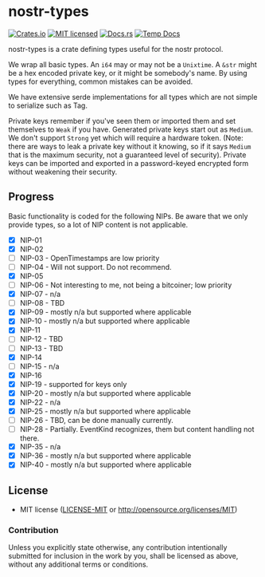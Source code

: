 # nostr-types

[![Crates.io][crates-badge]][crates-url]
[![MIT licensed][mit-badge]][mit-url]
[![Docs.rs][doc-badge]][doc-url]
[![Temp Docs][doc2-badge]][doc2-url]

[crates-badge]: https://img.shields.io/crates/v/nostr-types.svg
[crates-url]: https://crates.io/crates/nostr-types
[doc-badge]: https://img.shields.io/badge/docs.rs-green.svg
[doc-url]: https://docs.rs/nostr-types
[doc2-badge]: https://img.shields.io/badge/tempdocs-green.svg
[doc2-url]: https://mikedilger.com/docs/nostr-types/nostr_types/
[mit-badge]: https://img.shields.io/badge/license-MIT-blue.svg
[mit-url]: https://github.com/mikedilger/nostr-types/blob/master/LICENSE-MIT

nostr-types is a crate defining types useful for the nostr protocol.

We wrap all basic types. An `i64` may or may not be a `Unixtime`. A `&str` might
be a hex encoded private key, or it might be somebody's name. By using types for
everything, common mistakes can be avoided.

We have extensive serde implementations for all types which are not simple to serialize
such as Tag.

Private keys remember if you've seen them or imported them and set themselves to `Weak` if
you have. Generated private keys start out as `Medium`.  We don't support `Strong` yet
which will require a hardware token. (Note: there are ways to leak a private key without
it knowing, so if it says `Medium` that is the maximum security, not a guaranteed level
of security). Private keys can be imported and exported in a password-keyed encrypted form
without weakening their security.

## Progress

Basic functionality is coded for the following NIPs. Be aware that we only provide types,
so a lot of NIP content is not applicable.


- [x] NIP-01
- [x] NIP-02
- [ ] NIP-03 - OpenTimestamps are low priority
- [ ] NIP-04 - Will not support. Do not recommend.
- [x] NIP-05
- [ ] NIP-06 - Not interesting to me, not being a bitcoiner; low priority
- [x] NIP-07 - n/a
- [ ] NIP-08 - TBD
- [x] NIP-09 - mostly n/a but supported where applicable
- [x] NIP-10 - mostly n/a but supported where applicable
- [x] NIP-11
- [ ] NIP-12 - TBD
- [ ] NIP-13 - TBD
- [x] NIP-14
- [ ] NIP-15 - n/a
- [x] NIP-16
- [x] NIP-19 - supported for keys only
- [x] NIP-20 - mostly n/a but supported where applicable
- [x] NIP-22 - n/a
- [x] NIP-25 - mostly n/a but supported where applicable
- [ ] NIP-26 - TBD, can be done manually currently.
- [ ] NIP-28 - Partially. EventKind recognizes, them but content handling not there.
- [x] NIP-35 - n/a
- [x] NIP-36 - mostly n/a but supported where applicable
- [x] NIP-40 - mostly n/a but supported where applicable

## License

 * MIT license ([LICENSE-MIT](LICENSE-MIT) or http://opensource.org/licenses/MIT)

### Contribution

Unless you explicitly state otherwise, any contribution intentionally submitted
for inclusion in the work by you, shall be licensed as above, without any additional
terms or conditions.
